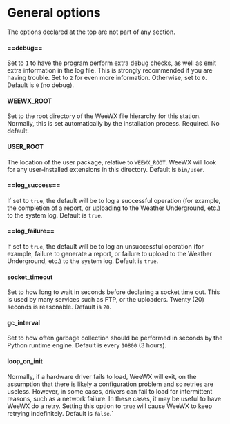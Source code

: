 # General options

The options declared at the top are not part of any section.

#### ==debug==

Set to `1` to have the program perform extra debug checks, as well as emit extra information in the log file. This is strongly recommended if you are having trouble. Set to `2` for even more information. Otherwise, set to `0`. Default is `0` (no debug).

#### WEEWX_ROOT

Set to the root directory of the WeeWX file hierarchy for this station. Normally, this is set automatically by the installation process. Required. No default.

#### USER_ROOT

The location of the user package, relative to `WEEWX_ROOT`. WeeWX will look for any user-installed extensions in this directory. Default is `bin/user`.

#### ==log_success==

If set to `true`, the default will be to log a successful operation (for example, the completion of a report, or uploading to the Weather Underground, etc.) to the system log. Default is `true`.

#### ==log_failure==

If set to `true`, the default will be to log an unsuccessful operation (for example, failure to generate a report, or failure to upload to the Weather Underground, etc.) to the system log. Default is `true`.

#### socket_timeout

Set to how long to wait in seconds before declaring a socket time out. This is used by many services such as FTP, or the uploaders. Twenty (20) seconds is reasonable. Default is `20`.

#### gc_interval

Set to how often garbage collection should be performed in seconds by the Python runtime engine. Default is every `10800` (3 hours).

#### loop_on_init

Normally, if a hardware driver fails to load, WeeWX will exit, on the assumption that there is likely a configuration problem and so retries are useless. However, in some cases, drivers can fail to load for intermittent reasons, such as a network failure. In these cases, it may be useful to have WeeWX do a retry. Setting this option to `true` will cause WeeWX to keep retrying indefinitely. Default is `false`.`